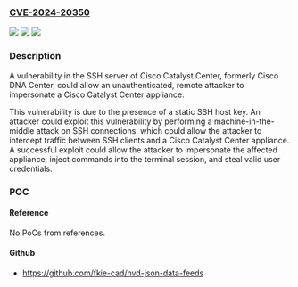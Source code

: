 ### [CVE-2024-20350](https://cve.mitre.org/cgi-bin/cvename.cgi?name=CVE-2024-20350)
![](https://img.shields.io/static/v1?label=Product&message=Cisco%20Digital%20Network%20Architecture%20Center%20(DNA%20Center)&color=blue)
![](https://img.shields.io/static/v1?label=Version&message=%3D%201.4.0.0%20&color=brighgreen)
![](https://img.shields.io/static/v1?label=Vulnerability&message=Use%20of%20Hard-coded%20Cryptographic%20Key&color=brighgreen)

### Description

A vulnerability in the SSH server of Cisco Catalyst Center, formerly Cisco DNA Center, could allow an unauthenticated, remote attacker to impersonate a Cisco Catalyst Center appliance.This vulnerability is due to the presence of a static SSH host key. An attacker could exploit this vulnerability by performing a machine-in-the-middle attack on SSH connections, which could allow the attacker to intercept traffic between SSH clients and a Cisco Catalyst Center appliance. A successful exploit could allow the attacker to impersonate the affected appliance, inject commands into the terminal session, and steal valid user credentials.

### POC

#### Reference
No PoCs from references.

#### Github
- https://github.com/fkie-cad/nvd-json-data-feeds

